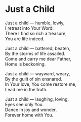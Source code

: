# Just a Child

Just a child — humble, lowly,  
I retreat into Your Word.  
There I find so rich a treasure,  
You are life indeed.

Just a child — battered, beaten,  
By the storms of life assailed.  
Come and carry me dear Father,  
Home is beckoning.

Just a child — wayward, weary,  
By the guilt of sin ensnared.  
In Your love, You come restore me,  
Lead me in the truth.

Just a child — laughing, loving,  
Eyes see only You.  
Dance in joy and wonder,  
Forever home with You.
